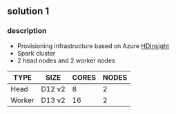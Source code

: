 ## solution 1
### description
- Provisioning infrastructure based on Azure [HDInsight](https://azure.microsoft.com/en-us/services/hdinsight/)
- Spark cluster
- 2 head nodes and 2 worker nodes

| TYPE | SIZE | CORES | NODES |
| -----|----- | ------|------ |
| Head |D12 v2|8      |2      |
|Worker|D13 v2|16     |2      |
